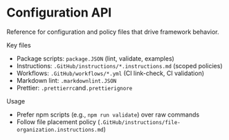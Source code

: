 # Configuration API

Reference for configuration and policy files that drive framework behavior.

Key files

- Package scripts: `package.JSON` (lint, validate, examples)
- Instructions: `.GitHub/instructions/*.instructions.md` (scoped policies)
- Workflows: `.GitHub/workflows/*.yml` (CI link-check, CI validation)
- Markdown lint: `.markdownlint.JSON`
- Prettier: `.prettierrc`and`.prettierignore`

Usage

- Prefer npm scripts (e.g., `npm run validate`) over raw commands
- Follow file placement policy (`.GitHub/instructions/file-organization.instructions.md`)
